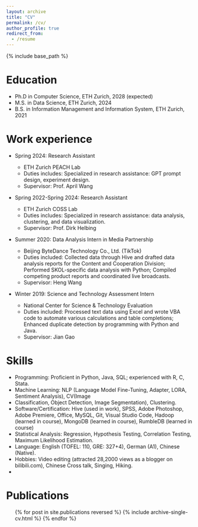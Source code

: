 ```yaml
---
layout: archive
title: "CV"
permalink: /cv/
author_profile: true
redirect_from:
  - /resume
---
```


{% include base_path %}

Education
======
* Ph.D in Computer Science, ETH Zurich, 2028 (expected)
* M.S. in Data Science, ETH Zurich, 2024
* B.S. in Information Management and Information System, ETH Zurich, 2021

Work experience
======
* Spring 2024: Research Assistant
  * ETH Zurich PEACH Lab
  * Duties includes: Specialized in research assistance: GPT prompt design, experiment design.
  * Supervisor: Prof. April Wang

* Spring 2022-Spring 2024: Research Assistant
  * ETH Zurich COSS Lab
  * Duties includes: Specialized in research assistance: data analysis, clustering, and data visualization.
  * Supervisor: Prof. Dirk Helbing

* Summer 2020: Data Analysis Intern in Media Partnership
  * Beijing ByteDance Technology Co., Ltd. (TikTok)
  * Duties included: Collected data through Hive and drafted data analysis reports for the Content and Cooperation Division; Performed SKOL-specific data analysis with Python; Compiled competing product reports and coordinated live broadcasts.
  * Supervisor: Heng Wang

* Winter 2019: Science and Technology Assessment Intern
  * National Center for Science & Technology Evaluation
  * Duties included: Processed text data using Excel and wrote VBA code to automate various calculations and table completions; Enhanced duplicate detection by programming with Python and Java.
  * Supervisor: Jian Gao
  
Skills
======
* Programming: Proficient in Python, Java, SQL; experienced with R, C, Stata.
* Machine Learning: NLP (Language Model Fine-Tuning, Adapter, LORA, Sentiment Analysis), CV(Image 
* Classification, Object Detection, Image Segmentation), Clustering.
* Software/Certification:  Hive (used in work), SPSS, Adobe Photoshop, Adobe Premiere, Office, MySQL, Git, Visual Studio Code, Hadoop (learned in course), MongoDB (learned in course), RumbleDB (learned in course)
* Statistical Analysis: Regression, Hypothesis Testing, Correlation Testing, Maximum Likelihood Estimation.
* Language: English (TOFEL: 110, GRE: 327+4), German (A1), Chinese (Native).
* Hobbies: Video editing (attracted 28,2000 views as a blogger on bilibili.com), Chinese Cross talk, Singing, Hiking.
* 
Publications
======
  <ul>{% for post in site.publications reversed %}
    {% include archive-single-cv.html %}
  {% endfor %}</ul>
